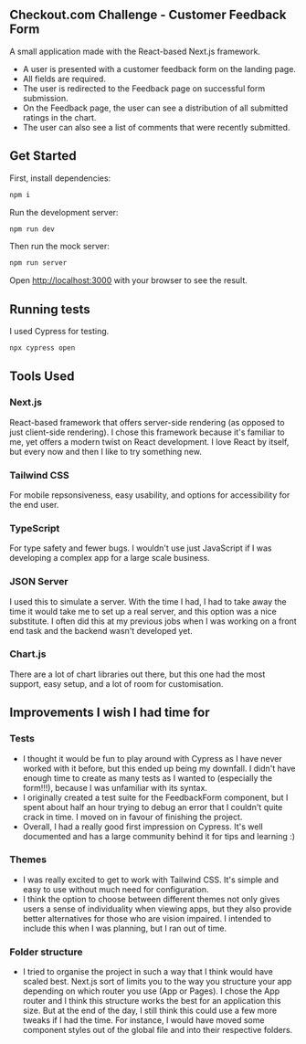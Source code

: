 ## Checkout.com Challenge - Customer Feedback Form

A small application made with the React-based Next.js framework.
- A user is presented with a customer feedback form on the landing page.
- All fields are required.
- The user is redirected to the Feedback page on successful form submission.
- On the Feedback page, the user can see a distribution of all submitted ratings in the chart.
- The user can also see a list of comments that were recently submitted.

## Get Started

First, install dependencies:

```bash
npm i
```

Run the development server:

```bash
npm run dev
```

Then run the mock server:

```bash
npm run server
```

Open [http://localhost:3000](http://localhost:3000) with your browser to see the result.

## Running tests

I used Cypress for testing.

```bash
npx cypress open
```

## Tools Used

### Next.js
React-based framework that offers server-side rendering (as opposed to just client-side rendering). I chose this framework because it's familiar to me, yet offers a modern twist on React development. I love React by itself, but every now and then I like to try something new.

### Tailwind CSS
For mobile repsonsiveness, easy usability, and options for accessibility for the end user.

### TypeScript
For type safety and fewer bugs. I wouldn't use just JavaScript if I was developing a complex app for a large scale business.

### JSON Server
I used this to simulate a server. With the time I had, I had to take away the time it would take me to set up a real server, and this option was a nice substitute. I often did this at my previous jobs when I was working on a front end task and the backend wasn't developed yet.

### Chart.js
There are a lot of chart libraries out there, but this one had the most support, easy setup, and a lot of room for customisation.

## Improvements I wish I had time for

### Tests
- I thought it would be fun to play around with Cypress as I have never worked with it before, but this ended up being my downfall. I didn't have enough time to create as many tests as I wanted to (especially the form!!!), because I was unfamiliar with its syntax.
- I originally created a test suite for the FeedbackForm component, but I spent about half an hour trying to debug an error that I couldn't quite crack in time. I moved on in favour of finishing the project.
- Overall, I had a really good first impression on Cypress. It's well documented and has a large community behind it for tips and learning :)

### Themes
- I was really excited to get to work with Tailwind CSS. It's simple and easy to use without much need for configuration.
- I think the option to choose between different themes not only gives users a sense of individuality when viewing apps, but they also provide better alternatives for those who are vision impaired. I intended to include this when I was planning, but I ran out of time.

### Folder structure
- I tried to organise the project in such a way that I think would have scaled best. Next.js sort of limits you to the way you structure your app depending on which router you use (App or Pages). I chose the App router and I think this structure works the best for an application this size. But at the end of the day, I still think this could use a few more tweaks if I had the time. For instance, I would have moved some component styles out of the global file and into their respective folders.
